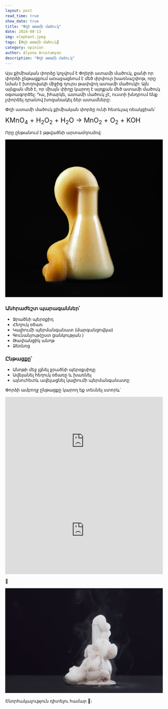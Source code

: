 ```yaml
---
layout: post
read_time: true
show_date: true
title: "Փղի ատամի մածուկ"
date: 2024-08-13
img: elephant.jpeg
tags: [Փղի ատամի մածուկ]
category: opinion
author: Alyona Arustamyan
description: "Փղի ատամի մածուկ"
---
```



Այս քիմիական փորձը կոչվում է Փղերի ատամի մածուկ, քանի որ փորձի ընթացքում առաջացնում է մեծ փրփուր խառնաշփոթ, 
որը նման է խողովակի միջից դուրս թափվող ատամի մածուկի:
Այն այնքան մեծ է, որ միայն փիղը կարող է այդքան մեծ ատամի մածուկ օգտագործել:
Դա, իհարկե, ատամի մածուկ չէ, ուստի խնդրում ենք չփորձել դրանով խոզանակել ձեր ատամները: 

Փղի ատամի մածուկ քիմիական փորձը ունի հետևյալ ռեակցիան՝ 

<span style="font-size: 1.5em;">KMnO<sub>4</sub> + H<sub>2</sub>O<sub>2</sub> + H<sub>2</sub>O → MnO<sub>2</sub> + O<sub>2</sub> + KOH</span>

Որը ընթանում է թթվածնի արտամղումով:

![Փղի ատամի մածուկ](./assets/elephant_1.jpeg)

 ### Անհրաժեշտ պարագաններ՝
- Ջրածնի պերօքիդ
- Հեղուկ օճառ
- Կալիումի պերմանգանատ (մարգանցովկա)
- Գունանյութ(ըստ ցանկության )
- Թափանցիկ անոթ
- Ձեռնոց

###  Ընթացքը՝
- Անոթի մեջ լցնել ջրածնի պերօքսիդը
- Ավելանել հեղուկ օճառը և խառնել
- այնուհետև ավելացնել կալիումի պերմանգանատը

Փորձի ամբողջ ընթացքը կարող եք տեսնել ստորև՝


<div style="position: relative; padding-bottom: 56.25%; height: 0; overflow: hidden; max-width: 100%; background: #000;">
  <iframe src="https://www.youtube.com/embed/QBCYHkDlZGs" style="position: absolute; top: 0; left: 0; width: 100%; height: 100%;" frameborder="0" allow="accelerometer; autoplay; clipboard-write; encrypted-media; gyroscope; picture-in-picture" allowfullscreen></iframe>
</div>


<div style="position: relative; padding-bottom: 56.25%; height: 0; overflow: hidden; max-width: 100%; background: #000;">
  <iframe src="https://www.youtube.com/embed/SM82lh5LZCI" style="position: absolute; top: 0; left: 0; width: 100%; height: 100%;" frameborder="0" allow="accelerometer; autoplay; clipboard-write; encrypted-media; gyroscope; picture-in-picture" allowfullscreen></iframe>
</div>

🤍

![Փղի ատամի մածուկ](./assets/elephant_2.jpeg)



  Շնորհակալություն դիտելու համար 💜։
